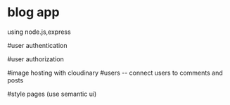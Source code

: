 # blog app
using node.js,express

#user authentication

#user authorization

#image hosting with cloudinary
#users -- connect users to comments and posts


#style pages (use semantic ui)


